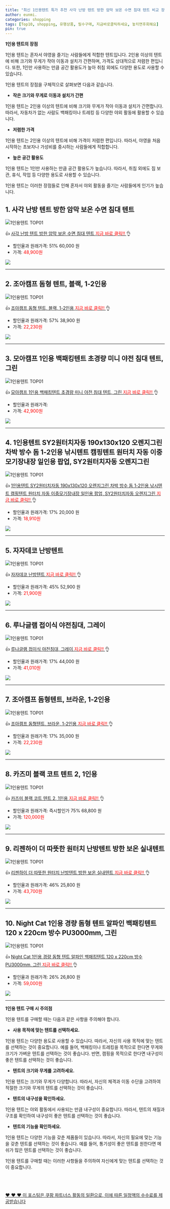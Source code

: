 ```yaml
---
title: "최신 1인용텐트 특가 추천 사각 난방 텐트 방한 암막 보온 수면 침대 텐트 비교 장점"
author: eunmi.
categories: shopping
tags: [Top10, shopping, 유행상품, 필수구매, 지금바로클릭하세요, 놓치면후회해요]
pin: true
---
```

**1인용 텐트의 장점**

1인용 텐트는 혼자서 야영을 즐기는 사람들에게 적합한 텐트입니다. 2인용 이상의 텐트에 비해 크기와 무게가 작아 이동과 설치가 간편하며, 가격도 상대적으로 저렴한 편입니다. 또한, 1인만 사용하는 만큼 공간 활용도가 높아 취침 외에도 다양한 용도로 사용할 수 있습니다.

1인용 텐트의 장점을 구체적으로 살펴보면 다음과 같습니다.

* **작은 크기와 무게로 이동과 설치가 간편**

1인용 텐트는 2인용 이상의 텐트에 비해 크기와 무게가 작아 이동과 설치가 간편합니다. 따라서, 자동차가 없는 사람도 백패킹이나 트레킹 등 다양한 야외 활동에 활용할 수 있습니다.

* **저렴한 가격**

1인용 텐트는 2인용 이상의 텐트에 비해 가격이 저렴한 편입니다. 따라서, 야영을 처음 시작하는 초보자나 가성비를 중시하는 사람들에게 적합합니다.

* **높은 공간 활용도**

1인용 텐트는 1인만 사용하는 만큼 공간 활용도가 높습니다. 따라서, 취침 외에도 짐 보관, 휴식, 작업 등 다양한 용도로 사용할 수 있습니다.

1인용 텐트는 이러한 장점들로 인해 혼자서 야외 활동을 즐기는 사람들에게 인기가 높습니다.

   

## 1. 사각 난방 텐트 방한 암막 보온 수면 침대 텐트

![1인용텐트 TOP01](https://thumbnail10.coupangcdn.com/thumbnails/remote/230x230ex/image/vendor_inventory/de76/62283c023b5630364093ae4a0e1bbfd052a22317096641bef6456d6e4398.png)


👍 [사각 난방 텐트 방한 암막 보온 수면 침대 텐트 <font color=red> 지금 바로 클릭!! </font> ](https://link.coupang.com/re/AFFSDP?lptag=AF3617701&subid=GithubCoopas&pageKey=7266125246&traceid=V0-153&itemId=18519362593&vendorItemId=85658047082) 👌 


- 할인율과 원래가격: 51%  60,000   원
- 가격: <span style='color:red'>48,900원</span>

[![](/discount_price.png)](https://link.coupang.com/re/AFFSDP?lptag=AF3617701&subid=GithubCoopas&pageKey=7266125246&traceid=V0-153&itemId=18519362593&vendorItemId=85658047082)

---


   

## 2. 조아캠프 돔형 텐트, 블랙, 1-2인용

![1인용텐트 TOP01](https://thumbnail6.coupangcdn.com/thumbnails/remote/230x230ex/image/retail/images/3742947557834438-23603c2f-558b-40e3-84c2-3e56ee8bad59.jpg)


👍 [조아캠프 돔형 텐트, 블랙, 1-2인용 <font color=red> 지금 바로 클릭!! </font> ](https://link.coupang.com/re/AFFSDP?lptag=AF3617701&subid=GithubCoopas&pageKey=70423987&traceid=V0-153&itemId=384083651&vendorItemId=3932689821) 👌 


- 할인율과 원래가격: 57%  38,900   원
- 가격: <span style='color:red'>22,230원</span>

[![](/discount_price.png)](https://link.coupang.com/re/AFFSDP?lptag=AF3617701&subid=GithubCoopas&pageKey=70423987&traceid=V0-153&itemId=384083651&vendorItemId=3932689821)

---


   

## 3. 모아캠프 1인용 백패킹텐트 초경량 미니 야전 침대 텐트, 그린

![1인용텐트 TOP01](https://thumbnail10.coupangcdn.com/thumbnails/remote/230x230ex/image/vendor_inventory/41b3/78237c44bc68edc59414648bcb3ab31a46e5bdd6c41b59d400fc135ba43d.jpg)


👍 [모아캠프 1인용 백패킹텐트 초경량 미니 야전 침대 텐트, 그린 <font color=red> 지금 바로 클릭!! </font> ](https://link.coupang.com/re/AFFSDP?lptag=AF3617701&subid=GithubCoopas&pageKey=7589587029&traceid=V0-153&itemId=20052810610&vendorItemId=87148998818) 👌 


- 할인율과 원래가격: 
- 가격: <span style='color:red'>42,900원</span>

[![](/discount_price.png)](https://link.coupang.com/re/AFFSDP?lptag=AF3617701&subid=GithubCoopas&pageKey=7589587029&traceid=V0-153&itemId=20052810610&vendorItemId=87148998818)

---


   

## 4. 1인용텐트 SY2원터치자동 190x130x120 오렌지그린 차박 방수 돔 1-2인용 낚시텐트 캠핑텐트 원터치 자동 이중모기장내장 일인용 팝업, SY2원터치자동 오렌지그린

![1인용텐트 TOP01](https://thumbnail6.coupangcdn.com/thumbnails/remote/230x230ex/image/vendor_inventory/a9d9/eef37b579f2e11368a740e8565f748a09fce0c40fdcbd76a916178c6464d.jpg)


👍 [1인용텐트 SY2원터치자동 190x130x120 오렌지그린 차박 방수 돔 1-2인용 낚시텐트 캠핑텐트 원터치 자동 이중모기장내장 일인용 팝업, SY2원터치자동 오렌지그린 <font color=red> 지금 바로 클릭!! </font> ](https://link.coupang.com/re/AFFSDP?lptag=AF3617701&subid=GithubCoopas&pageKey=7615007226&traceid=V0-153&itemId=20176527005&vendorItemId=85596536743) 👌 


- 할인율과 원래가격: 17%  20,000   원
- 가격: <span style='color:red'>18,910원</span>

[![](/discount_price.png)](https://link.coupang.com/re/AFFSDP?lptag=AF3617701&subid=GithubCoopas&pageKey=7615007226&traceid=V0-153&itemId=20176527005&vendorItemId=85596536743)

---


   

## 5. 자자데코 난방텐트

![1인용텐트 TOP01](https://thumbnail6.coupangcdn.com/thumbnails/remote/230x230ex/image/rs_quotation_api/jth4ribp/2f8bbeb8bc2d44b49b0e53b8f08614e3.png)


👍 [자자데코 난방텐트 <font color=red> 지금 바로 클릭!! </font> ](https://link.coupang.com/re/AFFSDP?lptag=AF3617701&subid=GithubCoopas&pageKey=7581944602&traceid=V0-153&itemId=20016311414&vendorItemId=87113100046) 👌 


- 할인율과 원래가격: 45%  52,900   원
- 가격: <span style='color:red'>21,900원</span>

[![](/discount_price.png)](https://link.coupang.com/re/AFFSDP?lptag=AF3617701&subid=GithubCoopas&pageKey=7581944602&traceid=V0-153&itemId=20016311414&vendorItemId=87113100046)

---


   

## 6. 루나글램 접이식 야전침대, 그레이

![1인용텐트 TOP01](https://thumbnail7.coupangcdn.com/thumbnails/remote/230x230ex/image/vendor_inventory/be80/2a9052b43f74e7bf52257f286dde4afe552f4313e7d86e8cf00f80d58901.jpg)


👍 [루나글램 접이식 야전침대, 그레이 <font color=red> 지금 바로 클릭!! </font> ](https://link.coupang.com/re/AFFSDP?lptag=AF3617701&subid=GithubCoopas&pageKey=7209470458&traceid=V0-153&itemId=18241014144&vendorItemId=85067559981) 👌 


- 할인율과 원래가격: 17%  44,000   원
- 가격: <span style='color:red'>41,010원</span>

[![](/discount_price.png)](https://link.coupang.com/re/AFFSDP?lptag=AF3617701&subid=GithubCoopas&pageKey=7209470458&traceid=V0-153&itemId=18241014144&vendorItemId=85067559981)

---


   

## 7. 조아캠프 돔형텐트, 브라운, 1-2인용

![1인용텐트 TOP01](https://thumbnail6.coupangcdn.com/thumbnails/remote/230x230ex/image/product/image/vendoritem/2019/08/08/3576929051/a6c21d71-b844-45fd-aa12-1f18895e9789.jpg)


👍 [조아캠프 돔형텐트, 브라운, 1-2인용 <font color=red> 지금 바로 클릭!! </font> ](https://link.coupang.com/re/AFFSDP?lptag=AF3617701&subid=GithubCoopas&pageKey=70423987&traceid=V0-153&itemId=235418843&vendorItemId=3576929051) 👌 


- 할인율과 원래가격: 17%  35,000   원
- 가격: <span style='color:red'>22,230원</span>

[![](/discount_price.png)](https://link.coupang.com/re/AFFSDP?lptag=AF3617701&subid=GithubCoopas&pageKey=70423987&traceid=V0-153&itemId=235418843&vendorItemId=3576929051)

---


   

## 8. 카즈미 블랙 코트 텐트 2, 1인용

![1인용텐트 TOP01](https://thumbnail10.coupangcdn.com/thumbnails/remote/230x230ex/image/retail/images/2875739150786281-86f7b11c-c581-429b-81df-a00df721da35.jpg)


👍 [카즈미 블랙 코트 텐트 2, 1인용 <font color=red> 지금 바로 클릭!! </font> ](https://link.coupang.com/re/AFFSDP?lptag=AF3617701&subid=GithubCoopas&pageKey=6613221994&traceid=V0-153&itemId=15004285938&vendorItemId=82227116092) 👌 


- 할인율과 원래가격: 즉시할인가 75%  68,800   원
- 가격: <span style='color:red'>120,000원</span>

[![](/discount_price.png)](https://link.coupang.com/re/AFFSDP?lptag=AF3617701&subid=GithubCoopas&pageKey=6613221994&traceid=V0-153&itemId=15004285938&vendorItemId=82227116092)

---


   

## 9. 리젠하이 더 따뜻한 원터치 난방텐트 방한 보온 실내텐트

![1인용텐트 TOP01](https://thumbnail9.coupangcdn.com/thumbnails/remote/230x230ex/image/vendor_inventory/d579/41819c8288a28fec7c1931a5c1483789291720a394dcaca38d56ad45fcc6.jpg)


👍 [리젠하이 더 따뜻한 원터치 난방텐트 방한 보온 실내텐트 <font color=red> 지금 바로 클릭!! </font> ](https://link.coupang.com/re/AFFSDP?lptag=AF3617701&subid=GithubCoopas&pageKey=7664594241&traceid=V0-153&itemId=20428787543&vendorItemId=87509982209) 👌 


- 할인율과 원래가격: 46%  25,800   원
- 가격: <span style='color:red'>43,700원</span>

[![](/discount_price.png)](https://link.coupang.com/re/AFFSDP?lptag=AF3617701&subid=GithubCoopas&pageKey=7664594241&traceid=V0-153&itemId=20428787543&vendorItemId=87509982209)

---


   

## 10. Night Cat 1인용 경량 돔형 텐트 알파인 백패킹텐트 120 x 220cm 방수 PU3000mm, 그린

![1인용텐트 TOP01](https://thumbnail8.coupangcdn.com/thumbnails/remote/230x230ex/image/vendor_inventory/6218/0e6f220d14fd13db46b912298a0ce80243b639ffe27d9fc6b8de2fd03b40.jpg)


👍 [Night Cat 1인용 경량 돔형 텐트 알파인 백패킹텐트 120 x 220cm 방수 PU3000mm, 그린 <font color=red> 지금 바로 클릭!! </font> ](https://link.coupang.com/re/AFFSDP?lptag=AF3617701&subid=GithubCoopas&pageKey=6413303167&traceid=V0-153&itemId=13763322696&vendorItemId=84406243873) 👌 


- 할인율과 원래가격: 26%  26,800   원
- 가격: <span style='color:red'>59,000원</span>

[![](/discount_price.png)](https://link.coupang.com/re/AFFSDP?lptag=AF3617701&subid=GithubCoopas&pageKey=6413303167&traceid=V0-153&itemId=13763322696&vendorItemId=84406243873)

---
**1인용 텐트 구매 시 주의점**

1인용 텐트를 구매할 때는 다음과 같은 사항을 주의해야 합니다.

* **사용 목적에 맞는 텐트를 선택하세요.**

1인용 텐트는 다양한 용도로 사용할 수 있습니다. 따라서, 자신의 사용 목적에 맞는 텐트를 선택하는 것이 중요합니다. 예를 들어, 백패킹이나 트레킹을 목적으로 한다면 무게와 크기가 가벼운 텐트를 선택하는 것이 좋습니다. 반면, 캠핑을 목적으로 한다면 내구성이 좋은 텐트를 선택하는 것이 좋습니다.

* **텐트의 크기와 무게를 고려하세요.**

1인용 텐트는 크기와 무게가 다양합니다. 따라서, 자신의 체격과 이동 수단을 고려하여 적절한 크기와 무게의 텐트를 선택하는 것이 좋습니다.

* **텐트의 내구성을 확인하세요.**

1인용 텐트는 야외 활동에서 사용되는 만큼 내구성이 중요합니다. 따라서, 텐트의 재질과 구조를 확인하여 내구성이 좋은 텐트를 선택하는 것이 좋습니다.

* **텐트의 기능을 확인하세요.**

1인용 텐트는 다양한 기능을 갖춘 제품들이 있습니다. 따라서, 자신의 필요에 맞는 기능을 갖춘 텐트를 선택하는 것이 좋습니다. 예를 들어, 통기성이 좋은 텐트를 원한다면 메쉬가 많은 텐트를 선택하는 것이 좋습니다.

1인용 텐트를 구매할 때는 이러한 사항들을 주의하여 자신에게 맞는 텐트를 선택하는 것이 중요합니다.<br><br><br><br><br> [ ❤ ❤ ❤ 이 포스팅은 쿠팡 파트너스 활동의 일환으로, 이에 따른 일정액의 수수료를 제공받습니다](https://link.coupang.com/a/bcEFyh)